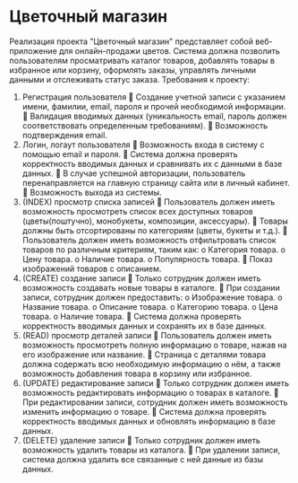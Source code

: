 # Цветочный магазин
Реализация проекта "Цветочный магазин" представляет собой веб-приложение для онлайн-продажи цветов. Система должна позволить пользователям просматривать каталог товаров, добавлять товары в избранное или корзину, оформлять заказы, управлять личными данными и отслеживать статус заказа.
Требования к проекту:
1.	Регистрация пользователя
	Создание учетной записи с указанием имени, фамилии, email, пароля и прочей необходимой информации.
	Валидация вводимых данных (уникальность email, пароль должен соответствовать определенным требованиям).
	Возможность подтверждения email.
2.	Логин, логаут пользователя
	Возможность входа в систему с помощью email и пароля.
	Система должна проверять корректность вводимых данных и сравнивать их с данными в базе данных.
	В случае успешной авторизации, пользователь перенаправляется на главную страницу сайта или в личный кабинет.
	Возможность выхода из системы.
3.	(INDEX) просмотр списка записей
	Пользователь должен иметь возможность просмотреть список всех доступных товаров (цветы(поштучно), монобукеты, композиции, аксессуары).
	Товары должны быть отсортированы по категориям (цветы, букеты и т.д.).
	Пользователь должен иметь возможность отфильтровать список товаров по различным критериям, таким как:
o	Категория товара.
o	Цену товара.
o	Наличие товара.
o	Популярность товара.
	Показ изображений товаров с описанием.
4.	(CREATE) создание записи
	Только сотрудник должен иметь возможность создавать новые товары в каталоге.
	При создании записи, сотрудник должен предоставить:
o	Изображение товара.
o	Название товара.
o	Описание товара.
o	Категорию товара.
o	Цена товара.
o	Наличие товара.
	Система должна проверять корректность вводимых данных и сохранять их в базе данных.
5.	(READ) просмотр деталей записи
	Пользователь должен иметь возможность просмотреть полную информацию о товаре, нажав на его изображение или название.
	Страница с деталями товара должна содержать всю необходимую информацию о нём, а также возможность добавления товара в корзину или избранное.
6.	(UPDATE) редактирование записи
	Только сотрудник должен иметь возможность редактировать информацию о товарах в каталоге.
	При редактировании записи, сотрудник должен иметь возможность изменить информацию о товаре.
	Система должна проверять корректность вводимых данных и обновлять информацию в базе данных.
7.	(DELETE) удаление записи
	Только сотрудник должен иметь возможность удалить товары из каталога.
	При удалении записи, система должна удалить все связанные с ней данные из базы данных.
